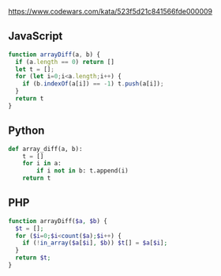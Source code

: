 https://www.codewars.com/kata/523f5d21c841566fde000009

## JavaScript
```js
function arrayDiff(a, b) {
  if (a.length == 0) return []
  let t = [];
  for (let i=0;i<a.length;i++) {
    if (b.indexOf(a[i]) == -1) t.push(a[i]);
  }
  return t
}
```

## Python
```python
def array_diff(a, b):
    t = []
    for i in a:
        if i not in b: t.append(i)
    return t
```

## PHP
```php
function arrayDiff($a, $b) {
  $t = [];
  for ($i=0;$i<count($a);$i++) {
    if (!in_array($a[$i], $b)) $t[] = $a[$i];
  }
  return $t;
}
```